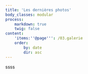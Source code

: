 ```yaml
---
title: 'Les dernières photos'
body_classes: modular
process:
    markdown: true
    twig: false
content:
    'items:''@page''': /03.galerie
    order:
        by: date
        dir: asc
---
```


ssss